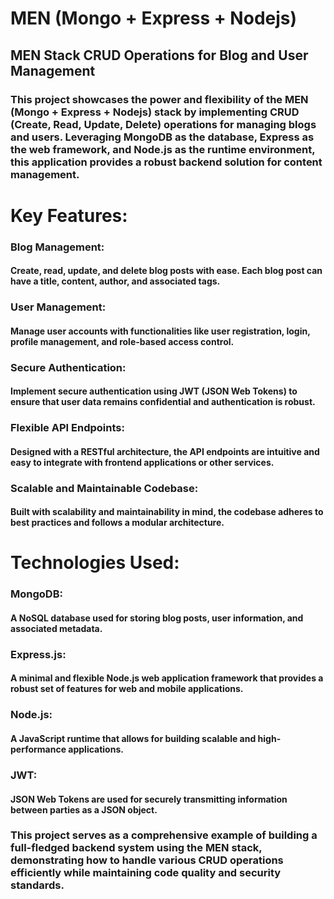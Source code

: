 # MEN (Mongo + Express + Nodejs)

## MEN Stack CRUD Operations for Blog and User Management

### This project showcases the power and flexibility of the MEN (Mongo + Express + Nodejs) stack by implementing CRUD (Create, Read, Update, Delete) operations for managing blogs and users. Leveraging MongoDB as the database, Express as the web framework, and Node.js as the runtime environment, this application provides a robust backend solution for content management.

# Key Features:

### Blog Management:
#### Create, read, update, and delete blog posts with ease. Each blog post can have a title, content, author, and associated tags.

### User Management:
#### Manage user accounts with functionalities like user registration, login, profile management, and role-based access control.

### Secure Authentication: 
#### Implement secure authentication using JWT (JSON Web Tokens) to ensure that user data remains confidential and authentication is robust.

### Flexible API Endpoints: 
#### Designed with a RESTful architecture, the API endpoints are intuitive and easy to integrate with frontend applications or other services.

### Scalable and Maintainable Codebase: 
#### Built with scalability and maintainability in mind, the codebase adheres to best practices and follows a modular architecture.

# Technologies Used:

### MongoDB: 
#### A NoSQL database used for storing blog posts, user information, and associated metadata.

### Express.js: 
#### A minimal and flexible Node.js web application framework that provides a robust set of features for web and mobile applications.

### Node.js: 
#### A JavaScript runtime that allows for building scalable and high-performance applications.

### JWT:
#### JSON Web Tokens are used for securely transmitting information between parties as a JSON object.

### This project serves as a comprehensive example of building a full-fledged backend system using the MEN stack, demonstrating how to handle various CRUD operations efficiently while maintaining code quality and security standards.
